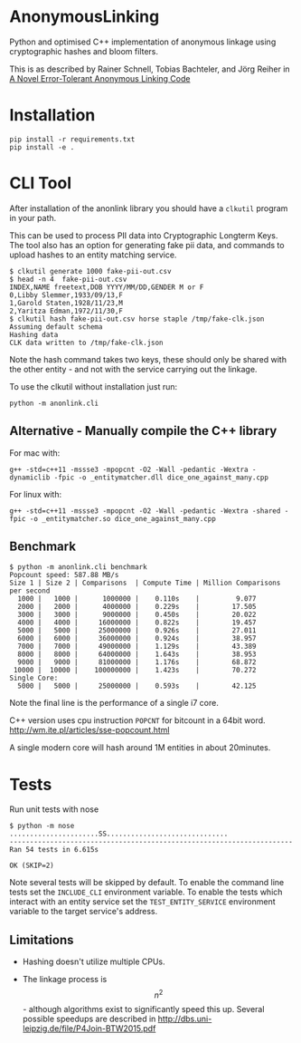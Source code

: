 # AnonymousLinking

Python and optimised C++ implementation of anonymous linkage using cryptographic hashes and bloom filters.

This is as described by Rainer Schnell, Tobias Bachteler, and Jörg Reiher in [A Novel Error-Tolerant Anonymous Linking Code](http://www.record-linkage.de/-download=wp-grlc-2011-02.pdf)


# Installation

    pip install -r requirements.txt
    pip install -e .

# CLI Tool

After installation of the anonlink library you should have a `clkutil` program in your path.

This can be used to process PII data into Cryptographic Longterm Keys.
The tool also has an option for generating fake pii data, and commands to upload hashes to an entity matching service.


    $ clkutil generate 1000 fake-pii-out.csv
    $ head -n 4  fake-pii-out.csv
    INDEX,NAME freetext,DOB YYYY/MM/DD,GENDER M or F
    0,Libby Slemmer,1933/09/13,F
    1,Garold Staten,1928/11/23,M
    2,Yaritza Edman,1972/11/30,F
    $ clkutil hash fake-pii-out.csv horse staple /tmp/fake-clk.json
    Assuming default schema
    Hashing data
    CLK data written to /tmp/fake-clk.json


Note the hash command takes two keys, these should only be shared with
the other entity - and not with the service carrying out the linkage.

To use the clkutil without installation just run:

    python -m anonlink.cli


## Alternative - Manually compile the C++ library

For mac with:

    g++ -std=c++11 -mssse3 -mpopcnt -O2 -Wall -pedantic -Wextra -dynamiclib -fpic -o _entitymatcher.dll dice_one_against_many.cpp

For linux with:

    g++ -std=c++11 -mssse3 -mpopcnt -O2 -Wall -pedantic -Wextra -shared -fpic -o _entitymatcher.so dice_one_against_many.cpp

## Benchmark

```
$ python -m anonlink.cli benchmark
Popcount speed: 587.88 MB/s
Size 1 | Size 2 | Comparisons  | Compute Time | Million Comparisons per second
  1000 |   1000 |      1000000 |    0.110s    |         9.077
  2000 |   2000 |      4000000 |    0.229s    |        17.505
  3000 |   3000 |      9000000 |    0.450s    |        20.022
  4000 |   4000 |     16000000 |    0.822s    |        19.457
  5000 |   5000 |     25000000 |    0.926s    |        27.011
  6000 |   6000 |     36000000 |    0.924s    |        38.957
  7000 |   7000 |     49000000 |    1.129s    |        43.389
  8000 |   8000 |     64000000 |    1.643s    |        38.953
  9000 |   9000 |     81000000 |    1.176s    |        68.872
 10000 |  10000 |    100000000 |    1.423s    |        70.272
Single Core:
  5000 |   5000 |     25000000 |    0.593s    |        42.125
```

Note the final line is the performance of a single i7 core.

C++ version uses cpu instruction `POPCNT` for bitcount 
in a 64bit word. http://wm.ite.pl/articles/sse-popcount.html


A single modern core will hash around 1M entities in about 20minutes.


# Tests

Run unit tests with nose

```
$ python -m nose
......................SS..............................
----------------------------------------------------------------------
Ran 54 tests in 6.615s

OK (SKIP=2)
```

Note several tests will be skipped by default. To enable the command
line tests set the  `INCLUDE_CLI` environment variable. To enable
the tests which interact with an entity service set the
`TEST_ENTITY_SERVICE` environment variable to the target service's 
address.


Limitations
-----------

- Hashing doesn't utilize multiple CPUs.

- The linkage process is $$n^2$$ - although algorithms exist to significantly speed
this up. Several possible speedups are described in http://dbs.uni-leipzig.de/file/P4Join-BTW2015.pdf
